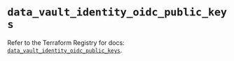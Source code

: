 # `data_vault_identity_oidc_public_keys`

Refer to the Terraform Registry for docs: [`data_vault_identity_oidc_public_keys`](https://registry.terraform.io/providers/hashicorp/vault/4.2.0/docs/data-sources/identity_oidc_public_keys).

